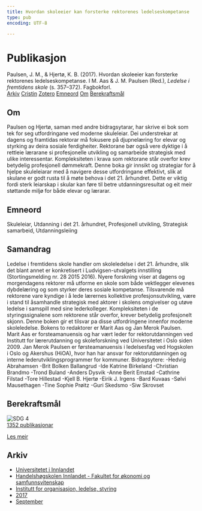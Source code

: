 ```yaml
---
title: Hvordan skoleeier kan forsterke rektorenes ledelseskompetanse
type: pub
encoding: UTF-8

---
```

<h1>Publikasjon</h1>
<article id="csl-bib-container-7475JHYG" class="csl-bib-container">
  <div class="csl-bib-body"> <div class="csl-entry">Paulsen, J. M., &#38; Hjertø, K. B. (2017). Hvordan skoleeier kan forsterke rektorenes ledelseskompetanse. I M. Aas &#38; J. M. Paulsen (Red.), <i>Ledelse i fremtidens skole</i> (s. 357–372). Fagbokforl.</div> </div>
  <div class="csl-bib-buttons">
    <a href="#taxonomy-article-7475JHYG" alt="archive" class="csl-bib-button">Arkiv</a>
    <a href="https://app.cristin.no/results/show.jsf?id=1492400" alt="Cristin" class="csl-bib-button">Cristin</a>
    <a href="http://zotero.org/groups/5881554/items/7475JHYG" alt="Zotero" class="csl-bib-button">Zotero</a>
    <a href="#keywords-article-7475JHYG" alt="keywords" class="csl-bib-button">Emneord</a>
    <a href="#about-article-7475JHYG" alt="about_pub" class="csl-bib-button">Om</a>
    <a href="#sdg-article-7475JHYG" alt="sdg" class="csl-bib-button">Berekraftsmål</a>
  </div>
  <div id="csl-bib-meta-container-7475JHYG"></div>
</article>
<div id="csl-bib-meta-7475JHYG" class="csl-bib-meta">
  <article id="about-article-7475JHYG" class="about_pub-article">
    <h1>Om</h1>
    Paulsen og Hjertø, saman med andre bidragsytarar, har skrive ei bok som tek for seg utfordringane ved moderne skuleleiar. Dei understrekar at dagens og framtidas rektorar må fokusere på djupnelæring for elevar og styrking av deira sosiale ferdigheiter. Rektorane bør også vere dyktige i å rettleie lærarane si profesjonelle utvikling og samarbeide strategisk med ulike interessentar. Kompleksiteten i krava som rektorane står overfor krev betydelig profesjonell dømmekraft. Denne boka gir innsikt og strategiar for å hjelpe skuleleiarar med å navigere desse utfordringane effektivt, slik at skulane er godt rusta til å møte behova i det 21. århundret. Dette er viktig fordi sterk leiarskap i skular kan føre til betre utdanningsresultat og eit meir støttande miljø for både elevar og lærarar.
  </article>
  <article id="keywords-article-7475JHYG" class="keywords-article">
    <h1>Emneord</h1>
    Skuleleiar, Utdanning i det 21. århundret, Profesjonell utvikling, Strategisk samarbeid, Utdanningsleiing
  </article>
  <article id="abstract-article-7475JHYG" class="abstract-article">
    <h1>Samandrag</h1>
    Ledelse i fremtidens skole handler om skoleledelse i det 21. århundre, slik det blant annet er konkretisert i Ludvigsen-utvalgets innstilling (Stortingsmelding nr. 28 2015 2016). Nyere forskning viser at dagens og morgendagens rektorer må utforme en skole som både vektlegger elevenes dybdelæring og som styrker deres sosiale kompetanse. Tilsvarende må rektorene vare kyndige i å lede lærernes kollektive profesjonsutvikling, være i stand til åsamhandle strategisk med aktorer i skolens omgivelser og utøve ledelse i samspill med sine lederkolleger. Kompleksiteten i de styringssignalene som rektorene står overfor, krever betydelig profesjonelt skjonn. Denne boken gir et tilsvar pa disse utfordringene innenfor moderne skoleledelse. Bokens to redaktorer er Marit Aas og Jan Merok Paulsen. Marit Aas er forsteamanuensis og har vært leder for rektorutdanningen ved Institutt for lærerutdanning og skoleforskning ved Universitetet i Oslo siden 2009. Jan Merok Paulsen er førsteamanuensis i ledelsesfag ved Hogskolen i Oslo og Akershus (HiOA), hvor han har ansvar for rektorutdanningen og interne lederutviklingsprogrammer for kommuner. Bidragsytere: -Hedvig Abrahamsen -Brit Bolken Ballangrud -Ide Katrine Birkeland -Christian Brandmo -Trond Buland -Anders Dysvik -Anne Berit Emstad -Cathrine Filstad -Tore Hillestad -Kjell B. Hjertø -Eirik J. Irgens -Bard Kuvaas -Sølvi Mausethagen -Tine Sophie Prøitz -Guri Skedsmo -Siw Skrovset
  </article>
  <article id="sdg-article-7475JHYG" class="sdg-article">
    <h1>Berekraftsmål</h1>
    <div class="sdg-container"><div id="sdg4" class="sdg">
        <img src="{{< params subfolder >}}images/sdg/sdg04_nn.png" class="image" alt="SDG 4">
        <div class="sdg-overlay">
          <a href="/nn/archive/?key=?sdg=4#archive" class="sdg-publication-count"><span>1352</span> publikasjonar</a>
          <p><a href="https://fn.no/om-fn/fns-baerekraftsmaal/god-utdanning?lang=nno-NO" class="sdg-read-more">Les meir</a></p>
        </div>
      </div></div>
  </article>
  <article id="taxonomy-article-7475JHYG" class="taxonomy-article">
    <h1>Arkiv</h1>
    <ul>
      <li>
        <a href="/nn/archive/?key=3DCRN523">Universitetet i Innlandet</a>
      </li>
      <li>
        <a href="/nn/archive/?key=DU8Q9LN9">Handelshøgskolen Innlandet - Fakultet for økonomi og samfunnsvitenskap</a>
      </li>
      <li>
        <a href="/nn/archive/?key=4LUWR3ZM">Institutt for organisasjon, ledelse, styring</a>
      </li>
      <li>
        <a href="/nn/archive/?key=KF5I8TQ8">2017</a>
      </li>
      <li>
        <a href="/nn/archive/?key=L3AYBRRN">September</a>
      </li>
    </ul>
  </article>
</div>
